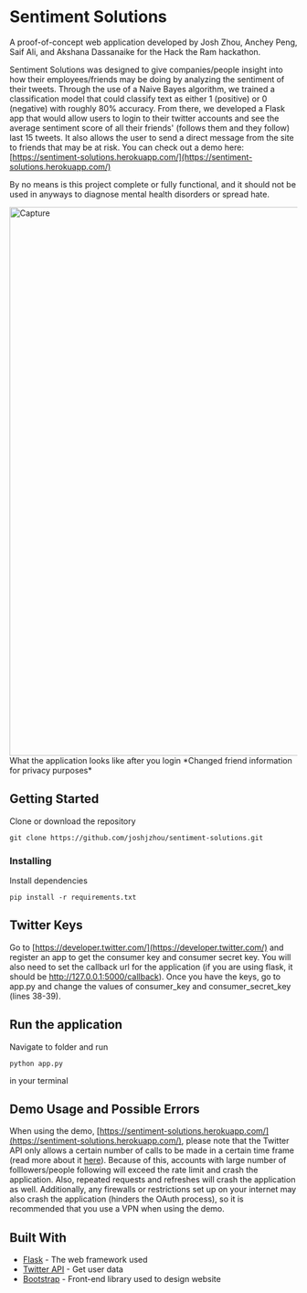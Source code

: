 # Sentiment Solutions

A proof-of-concept web application developed by Josh Zhou, Anchey Peng, Saif Ali, and Akshana Dassanaike for the Hack the Ram hackathon.

Sentiment Solutions was designed to give companies/people insight into how their employees/friends may be doing by analyzing the sentiment of their tweets. Through the use of a Naive Bayes algorithm, we trained a classification model that could classify text as either 1 (positive) or 0 (negative) with roughly 80% accuracy. From there, we developed a Flask app that would allow users to login to their twitter accounts and see the average sentiment score of all their friends' (follows them and they follow) last 15 tweets. It also allows the user to send a direct message from the site to friends that may be at risk. You can check out a demo here: [https://sentiment-solutions.herokuapp.com/](https://sentiment-solutions.herokuapp.com/)

By no means is this project complete or fully functional, and it should not be used in anyways to diagnose mental health disorders or spread hate.

<img width="960" alt="Capture" src="https://user-images.githubusercontent.com/32548076/74111832-754d4600-4b65-11ea-84ae-31cb63376075.PNG">
What the application looks like after you login *Changed friend information for privacy purposes*

## Getting Started

Clone or download the repository

```
git clone https://github.com/joshjzhou/sentiment-solutions.git
```

### Installing

Install dependencies
```
pip install -r requirements.txt
```
## Twitter Keys

Go to [https://developer.twitter.com/](https://developer.twitter.com/) and register an app to get the consumer key and consumer secret key. You will also need to set the callback url for the application (if you are using flask, it should be http://127.0.0.1:5000/callback). Once you have the keys, go to app.py and change the values of consumer_key and consumer_secret_key (lines 38-39).

## Run the application

Navigate to folder and run
```
python app.py
```
in your terminal

## Demo Usage and Possible Errors

When using the demo, [https://sentiment-solutions.herokuapp.com/](https://sentiment-solutions.herokuapp.com/), please note that the Twitter API only allows a certain number of calls to be made in a certain time frame (read more about it [here](https://blog.twitter.com/en_us/a/2008/what-does-rate-limit-exceeded-mean-updated.html)). Because of this, accounts with large number of folllowers/people following will exceed the rate limit and crash the application. Also, repeated requests and refreshes will crash the application as well. Additionally, any firewalls or restrictions set up on your internet may also crash the application (hinders the OAuth process), so it is recommended that you use a VPN when using the demo.

## Built With

* [Flask](https://flask.palletsprojects.com/en/1.1.x/) - The web framework used
* [Twitter API](https://developer.twitter.com/en/docs) - Get user data
* [Bootstrap](https://getbootstrap.com/) - Front-end library used to design website

